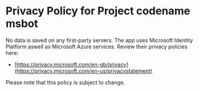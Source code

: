 # Privacy Policy for Project codename msbot

No data is saved on any first-party servers. The app uses Microsoft Identity Platform aswell as Microsoft Azure services. Review their privacy policies here:
* [https://privacy.microsoft.com/en-gb/privacy](https://privacy.microsoft.com/en-us/privacystatement)

Please note that this policy is subject to change.
